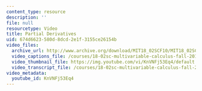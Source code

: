 ```yaml
---
content_type: resource
description: ''
file: null
resourcetype: Video
title: Partial Derivatives
uid: 674d6623-580d-8dcd-2e1f-3155ce26154b
video_files:
  archive_url: http://www.archive.org/download/MIT18_02SCF10/MIT18_02SCF10Rec_20_300k.mp4
  video_captions_file: /courses/18-02sc-multivariable-calculus-fall-2010/6868187899175e6a9968a2538103731d_KnVNFj53Eq4.vtt
  video_thumbnail_file: https://img.youtube.com/vi/KnVNFj53Eq4/default.jpg
  video_transcript_file: /courses/18-02sc-multivariable-calculus-fall-2010/9ad8a8089cab6370e5c1d578c8be2fc8_KnVNFj53Eq4.pdf
video_metadata:
  youtube_id: KnVNFj53Eq4
---
```

